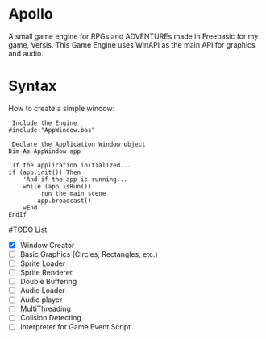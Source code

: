 # Apollo
A small game engine for RPGs and ADVENTUREs made in Freebasic for my game, Versis.
This Game Engine uses WinAPI as the main API for graphics and audio.

# Syntax
How to create a simple window:
```basic
'Include the Engine
#include "AppWindow.bas"

'Declare the Application Window object
Dim As AppWindow app

'If the application initialized...
if (app.init()) Then
	'And if the app is running...
	while (app.isRun())
		'run the main scene
		app.broadcast()
	wEnd
EndIf
```
#TODO List:
* [x] Window Creator
* [ ] Basic Graphics (Circles, Rectangles, etc.)
* [ ] Sprite Loader
* [ ] Sprite Renderer
* [ ] Double Buffering
* [ ] Audio Loader
* [ ] Audio player
* [ ] MultiThreading
* [ ] Colision Detecting
* [ ] Interpreter for Game Event Script
